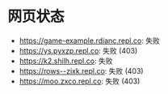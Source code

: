 # 网页状态
- https://game-example.rdianc.repl.co: 失败
- https://ys.pyxzp.repl.co: 失败 (403)
- https://k2.shilh.repl.co: 失败
- https://rows--zixk.repl.co: 失败 (403)
- https://moo.zxco.repl.co: 失败 (403)
